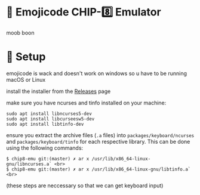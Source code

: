 # 🎱 Emojicode CHIP-8️⃣ Emulator
moob boon

# 🔨 Setup
emojicode is wack and doesn't work on windows so u have to be running macOS or Linux <br>

install the installer from the [Releases](https://github.com/siddkhannaa/chip8-emu/releases) page <br>

make sure you have ncurses and tinfo installed on your machine: <br>
```
sudo apt install libncurses5-dev
sudo apt install libcurseesw5-dev
sudo apt install libtinfo-dev
```

ensure you extract the archive files (`.a` files) into  `packages/keyboard/ncurses` and `packages/keyboard/tinfo` for each respective library. This can be done using the following commands: <br>
```
$ chip8-emu git:(master) ✗ ar x /usr/lib/x86_64-linux-gnu/libncurses.a` <br>           
$ chip8-emu git:(master) ✗ ar x /usr/lib/x86_64-linux-gnu/libtinfo.a` <br>
```
(these steps are neccessary so that we can get keyboard input)
